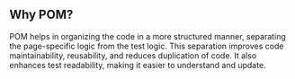 ﻿## Why POM? ##

POM helps in organizing the code in a more structured manner, separating the page-specific logic from the test logic. This separation improves code maintainability, reusability, and reduces duplication of code. It also enhances test readability, making it easier to understand and update.
